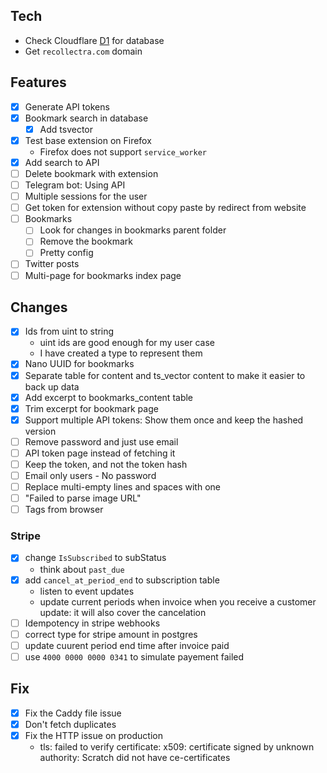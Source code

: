 ## Tech
- Check Cloudflare [D1](https://developers.cloudflare.com/d1/) for database
- Get `recollectra.com` domain

## Features
- [x] Generate API  tokens
- [x] Bookmark search in database
    - [x] Add tsvector
- [x] Test base extension on Firefox
    - Firefox does not support `service_worker`
- [x] Add search to API
- [ ] Delete bookmark with extension
- [ ] Telegram bot: Using API
- [ ] Multiple sessions for the user
- [ ] Get token for extension without copy paste by redirect from website
- [ ] Bookmarks
    - [ ] Look for changes in bookmarks parent folder
    - [ ] Remove the bookmark
    - [ ] Pretty config
- [ ] Twitter posts
- [ ] Multi-page for bookmarks index page

## Changes
- [x] Ids from uint to string
    - uint ids are good enough for my user case
    - I have created a type to represent them
- [x] Nano UUID for bookmarks
- [x] Separate table for content and ts_vector content to make it easier to back up data
- [x] Add excerpt to bookmarks_content table
- [x] Trim excerpt for bookmark page
- [x] Support multiple API tokens: Show them once and keep the hashed version
- [ ] Remove password and just use email
- [ ] API token page instead of fetching it
- [ ] Keep the token, and not the token hash
- [ ] Email only users - No password
- [ ] Replace multi-empty lines and spaces with one
- [ ] "Failed to parse image URL"
- [ ] Tags from browser

### Stripe
- [x] change `IsSubscribed` to subStatus
    - think about `past_due`
- [x] add `cancel_at_period_end` to subscription table
    - listen to event updates
    - update current periods when invoice when you receive a customer update: it will also cover the cancelation
- [ ] Idempotency in stripe webhooks
- [ ] correct type for stripe amount in postgres
- [ ] update cuurent period end time after invoice paid
- [ ] use `4000 0000 0000 0341` to simulate payement failed

## Fix
- [x] Fix the Caddy file issue
- [x] Don't fetch duplicates
- [x] Fix the HTTP issue on production 
    - tls: failed to verify certificate: x509: certificate signed by unknown authority: Scratch did not have ce-certificates
